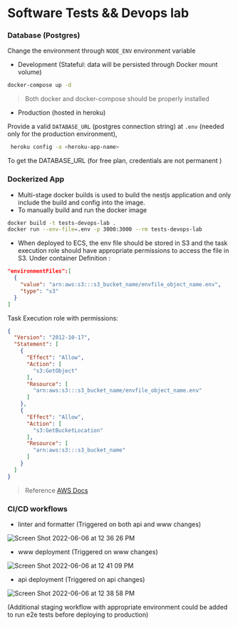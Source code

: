 # Software Tests && Devops lab

### Database (Postgres)

Change the environment through `NODE_ENV` environment variable

- Development (Stateful: data will be persisted through Docker mount volume)

```bash
docker-compose up -d
```

> Both docker and docker-compose should be properly installed

- Production (hosted in heroku)

Provide a valid `DATABASE_URL` (postgres connection string) at `.env` (needed only for the production environment),

```bash
 heroku config -a <heroku-app-name>
```
To get the DATABASE_URL (for free plan, credentials are not permanent )

### Dockerized App

- Multi-stage docker builds is used to build the nestjs application and only include the build and config into the image.
- To manually build and run the docker image

```bash
docker build -t tests-devops-lab .
docker run --env-file=.env -p 3000:3000 --rm tests-devops-lab
```
- When deployed to ECS, the env file should be stored in S3 and the task execution role should have appropriate permissions
to access the file in S3.
Under container Definition :
```json
"environmentFiles":[
  {
    "value": "arn:aws:s3:::s3_bucket_name/envfile_object_name.env",
    "type": "s3"
  }
]
```
Task Execution role with permissions:
```json
{
  "Version": "2012-10-17",
  "Statement": [
    {
      "Effect": "Allow",
      "Action": [
        "s3:GetObject"
      ],
      "Resource": [
        "arn:aws:s3:::s3_bucket_name/envfile_object_name.env"
      ]
    },
    {
      "Effect": "Allow",
      "Action": [
        "s3:GetBucketLocation"
      ],
      "Resource": [
        "arn:aws:s3:::s3_bucket_name"
      ]
    }
  ]
}
```
> Reference [AWS Docs](https://docs.aws.amazon.com/AmazonECS/latest/developerguide/taskdef-envfiles.html)

### CI/CD workflows

- linter and formatter (Triggered on both api and www changes)

![Screen Shot 2022-06-06 at 12 36 26 PM](https://user-images.githubusercontent.com/56363189/172153323-5c1fbd97-22e6-4fd2-b7a1-e002da112585.png)

- www deployment (Triggered on www changes)

![Screen Shot 2022-06-06 at 12 41 09 PM](https://user-images.githubusercontent.com/56363189/172154026-842e2e9e-177e-4d95-9218-c8e2fe3d11d7.png)

- api deployment (Triggered on api changes)

![Screen Shot 2022-06-06 at 12 38 58 PM](https://user-images.githubusercontent.com/56363189/172153677-6536a3a8-5c25-440d-b5e8-ee7787b4ca18.png)

(Additional staging workflow with appropriate environment could be added to run e2e tests before deploying to production)
